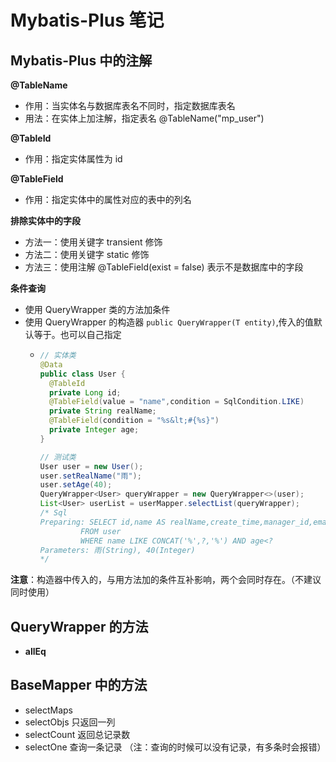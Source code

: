 # Mybatis-Plus 笔记

## Mybatis-Plus 中的注解

**@TableName**
+ 作用：当实体名与数据库表名不同时，指定数据库表名
+ 用法：在实体上加注解，指定表名 @TableName("mp_user")

**@TableId**
+ 作用：指定实体属性为 id 

**@TableField**
+ 作用：指定实体中的属性对应的表中的列名

**排除实体中的字段**
+ 方法一：使用关键字 transient 修饰
+ 方法二：使用关键字 static 修饰
+ 方法三：使用注解 @TableField(exist = false) 表示不是数据库中的字段


**条件查询**
+ 使用 QueryWrapper 类的方法加条件
+ 使用 QueryWrapper 的构造器 `public QueryWrapper(T entity)`,传入的值默认等于。也可以自己指定
    + ```java
      // 实体类
      @Data
      public class User {
        @TableId
        private Long id;
        @TableField(value = "name",condition = SqlCondition.LIKE)
        private String realName;
        @TableField(condition = "%s&lt;#{%s}")
        private Integer age;
      }
      
      // 测试类
      User user = new User();
      user.setRealName("雨");
      user.setAge(40);
      QueryWrapper<User> queryWrapper = new QueryWrapper<>(user);
      List<User> userList = userMapper.selectList(queryWrapper);
      /* Sql
      Preparing: SELECT id,name AS realName,create_time,manager_id,email,age 
               FROM user 
               WHERE name LIKE CONCAT('%',?,'%') AND age<? 
      Parameters: 雨(String), 40(Integer)
      */
      ```
**注意**：构造器中传入的，与用方法加的条件互补影响，两个会同时存在。（不建议同时使用）

## QueryWrapper 的方法
+ **allEq**

## BaseMapper 中的方法
+ selectMaps
+ selectObjs  只返回一列
+ selectCount 返回总记录数
+ selectOne   查询一条记录  （注：查询的时候可以没有记录，有多条时会报错）



